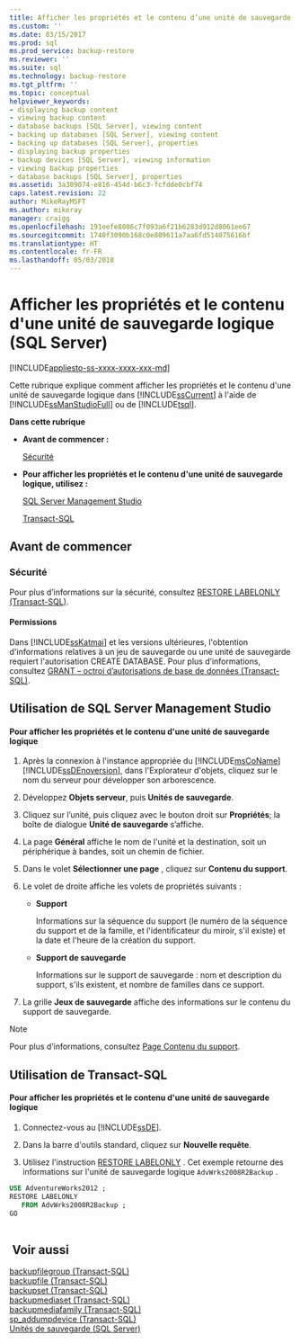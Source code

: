 ```yaml
---
title: Afficher les propriétés et le contenu d’une unité de sauvegarde logique (SQL Server) | Microsoft Docs
ms.custom: ''
ms.date: 03/15/2017
ms.prod: sql
ms.prod_service: backup-restore
ms.reviewer: ''
ms.suite: sql
ms.technology: backup-restore
ms.tgt_pltfrm: ''
ms.topic: conceptual
helpviewer_keywords:
- displaying backup content
- viewing backup content
- database backups [SQL Server], viewing content
- backing up databases [SQL Server], viewing content
- backing up databases [SQL Server], properties
- displaying backup properties
- backup devices [SQL Server], viewing information
- viewing backup properties
- database backups [SQL Server], properties
ms.assetid: 3a309074-e816-454d-b6c3-fcfdde0cbf74
caps.latest.revision: 22
author: MikeRayMSFT
ms.author: mikeray
manager: craigg
ms.openlocfilehash: 191eefe8086c7f093a6f21b6283d912d8061ee67
ms.sourcegitcommit: 1740f3090b168c0e809611a7aa6fd514075616bf
ms.translationtype: HT
ms.contentlocale: fr-FR
ms.lasthandoff: 05/03/2018
---
```

# <a name="view-the-properties-and-contents-of-a-logical-backup-device-sql-server"></a>Afficher les propriétés et le contenu d'une unité de sauvegarde logique (SQL Server)
[!INCLUDE[appliesto-ss-xxxx-xxxx-xxx-md](../../includes/appliesto-ss-xxxx-xxxx-xxx-md.md)]

  Cette rubrique explique comment afficher les propriétés et le contenu d'une unité de sauvegarde logique dans [!INCLUDE[ssCurrent](../../includes/sscurrent-md.md)] à l'aide de [!INCLUDE[ssManStudioFull](../../includes/ssmanstudiofull-md.md)] ou de [!INCLUDE[tsql](../../includes/tsql-md.md)].  
  
 **Dans cette rubrique**  
  
-   **Avant de commencer :**  
  
     [Sécurité](#Security)  
  
-   **Pour afficher les propriétés et le contenu d'une unité de sauvegarde logique, utilisez :**  
  
     [SQL Server Management Studio](#SSMSProcedure)  
  
     [Transact-SQL](#TsqlProcedure)  
  
##  <a name="BeforeYouBegin"></a> Avant de commencer  
  
###  <a name="Security"></a> Sécurité  
 Pour plus d’informations sur la sécurité, consultez [RESTORE LABELONLY &#40;Transact-SQL&#41;](../../t-sql/statements/restore-statements-labelonly-transact-sql.md).  
  
####  <a name="Permissions"></a> Permissions  
 Dans [!INCLUDE[ssKatmai](../../includes/sskatmai-md.md)] et les versions ultérieures, l'obtention d'informations relatives à un jeu de sauvegarde ou une unité de sauvegarde requiert l'autorisation CREATE DATABASE. Pour plus d’informations, consultez [GRANT – octroi d’autorisations de base de données &#40;Transact-SQL&#41;](../../t-sql/statements/grant-database-permissions-transact-sql.md).  
  
##  <a name="SSMSProcedure"></a> Utilisation de SQL Server Management Studio  
  
#### <a name="to-view-the-properties-and-contents-of-a-logical-backup-device"></a>Pour afficher les propriétés et le contenu d'une unité de sauvegarde logique  
  
1.  Après la connexion à l'instance appropriée du [!INCLUDE[msCoName](../../includes/msconame-md.md)] [!INCLUDE[ssDEnoversion](../../includes/ssdenoversion-md.md)], dans l'Explorateur d'objets, cliquez sur le nom du serveur pour développer son arborescence.  
  
2.  Développez **Objets serveur**, puis **Unités de sauvegarde**.  
  
3.  Cliquez sur l’unité, puis cliquez avec le bouton droit sur **Propriétés**; la boîte de dialogue **Unité de sauvegarde** s’affiche.  
  
4.  La page **Général** affiche le nom de l'unité et la destination, soit un périphérique à bandes, soit un chemin de fichier.  
  
5.  Dans le volet **Sélectionner une page** , cliquez sur **Contenu du support**.  
  
6.  Le volet de droite affiche les volets de propriétés suivants :  
  
    -   **Support**  
  
         Informations sur la séquence du support (le numéro de la séquence du support et de la famille, et l'identificateur du miroir, s'il existe) et la date et l'heure de la création du support.  
  
    -   **Support de sauvegarde**  
  
         Informations sur le support de sauvegarde : nom et description du support, s'ils existent, et nombre de familles dans ce support.  
  
7.  La grille **Jeux de sauvegarde** affiche des informations sur le contenu du support de sauvegarde.  
  
> [!NOTE]  
>  Pour plus d’informations, consultez [Page Contenu du support](../../relational-databases/backup-restore/backup-device-media-contents-page.md).  
  
##  <a name="TsqlProcedure"></a> Utilisation de Transact-SQL  
  
#### <a name="to-view-the-properties-and-contents-of-a-logical-backup-device"></a>Pour afficher les propriétés et le contenu d'une unité de sauvegarde logique  
  
1.  Connectez-vous au [!INCLUDE[ssDE](../../includes/ssde-md.md)].  
  
2.  Dans la barre d'outils standard, cliquez sur **Nouvelle requête**.  
  
3.  Utilisez l'instruction [RESTORE LABELONLY](../../t-sql/statements/restore-statements-labelonly-transact-sql.md) . Cet exemple retourne des informations sur l'unité de sauvegarde logique `AdvWrks2008R2Backup` .  
  
```sql  
USE AdventureWorks2012 ;  
RESTORE LABELONLY  
   FROM AdvWrks2008R2Backup ;  
GO  
  
```  
  
## <a name="see-also"></a> Voir aussi  
 [backupfilegroup &#40;Transact-SQL&#41;](../../relational-databases/system-tables/backupfilegroup-transact-sql.md)   
 [backupfile &#40;Transact-SQL&#41;](../../relational-databases/system-tables/backupfile-transact-sql.md)   
 [backupset &#40;Transact-SQL&#41;](../../relational-databases/system-tables/backupset-transact-sql.md)   
 [backupmediaset &#40;Transact-SQL&#41;](../../relational-databases/system-tables/backupmediaset-transact-sql.md)   
 [backupmediafamily &#40;Transact-SQL&#41;](../../relational-databases/system-tables/backupmediafamily-transact-sql.md)   
 [sp_addumpdevice &#40;Transact-SQL&#41;](../../relational-databases/system-stored-procedures/sp-addumpdevice-transact-sql.md)   
 [Unités de sauvegarde &#40;SQL Server&#41;](../../relational-databases/backup-restore/backup-devices-sql-server.md)  
  
  
